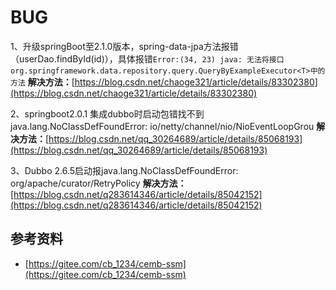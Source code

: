# BUG

1、升级springBoot至2.1.0版本，spring-data-jpa方法报错（userDao.findById(id)），具体报错`Error:(34, 23) java: 无法将接口 org.springframework.data.repository.query.QueryByExampleExecutor<T>中的方法`
**解决方法：**[https://blog.csdn.net/chaoge321/article/details/83302380](https://blog.csdn.net/chaoge321/article/details/83302380)

2、springboot2.0.1 集成dubbo时启动包错找不到java.lang.NoClassDefFoundError: io/netty/channel/nio/NioEventLoopGrou
**解决方法：**[https://blog.csdn.net/qq_30264689/article/details/85068193](https://blog.csdn.net/qq_30264689/article/details/85068193)

3、Dubbo 2.6.5启动报java.lang.NoClassDefFoundError: org/apache/curator/RetryPolicy
**解决方法：**[https://blog.csdn.net/q283614346/article/details/85042152](https://blog.csdn.net/q283614346/article/details/85042152)


## 参考资料

- [https://gitee.com/cb_1234/cemb-ssm](https://gitee.com/cb_1234/cemb-ssm)